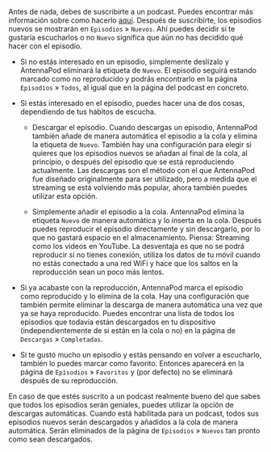 Antes de nada, debes de suscribirte a un podcast. Puedes encontrar más información sobre como hacerlo [aquí](/documentation/getting-started/subscribe). Después de suscribirte, los episodios nuevos se mostrarán en `Episodios` » `Nuevos`. Ahí puedes decidir si te gustaría escucharlos o no `Nuevo` significa que aún no has decidido qué hacer con el episodio.

- Si no estás interesado en un episodio, simplemente deslízalo y AntennaPod eliminará la etiqueta de `Nuevo`. El episodio seguirá estando marcado como no reproducido y podrás encontrarlo en la página `Episodios` » `Todos`, al igual que en la página del podcast en concreto.

- Si estás interesado en el episodio, puedes hacer una de dos cosas, dependiendo de tus hábitos de escucha.

   - Descargar el episodio. Cuando descargas un episodio, AntennaPod también añade de manera automática el episodio a la cola y elimina la etiqueta de `Nuevo`. También hay una configuración para elegir si quieres que los episodios nuevos se añadan al final de la cola, al principio, o después del episodio que se está reproduciendo actualmente. Las descargas son el método con el que AntennaPod fue diseñado originalmente para ser utilizado, pero a medida que el streaming se está volviendo más popular, ahora también puedes utilizar esta opción.

   - Simplemente añadir el episodio a la cola. AntennaPod elimina la etiqueta `Nuevo` de manera automática y lo inserta en la cola. Después puedes reproducir el episodio directamente y sin descargarlo, por lo que no gastará espacio en el almacenamiento. Piensa: Streaming como los videos en YouTube. La desventaja es que no se podrá reproducir si no tienes conexión, utiliza los datos de tu móvil cuando no estás conectado a una red WiFi y hace que los saltos en la reproducción sean un poco más lentos.

- Si ya acabaste con la reproducción, AntennaPod marca el episodio como reproducido y lo elimina de la cola. Hay una configuración que también permite eliminar la descarga de manera automática una vez que ya se haya reproducido. Puedes encontrar una lista de todos los episodios que todavía están descargados en tu dispositivo (independientemente de si están en la cola o no) en la página de `Descargas` » `Completadas`.

- Si te gustó mucho un episodio y estás pensando en volver a escucharlo, también lo puedes marcar como favorito. Entonces aparecerá en la página de `Episodios` » `Favoritos` y (por defecto) no se eliminará después de su reproducción.

En caso de que estés suscrito a un podcast realmente bueno del que sabes que todos los episodios serán geniales, puedes utilizar la opción de descargas automáticas. Cuando está habilitada para un podcast, todos sus episodios nuevos serán descargados y añadidos a la cola de manera automática. Serán eliminados de la página de `Episodios` » `Nuevos` tan pronto como sean descargados.
